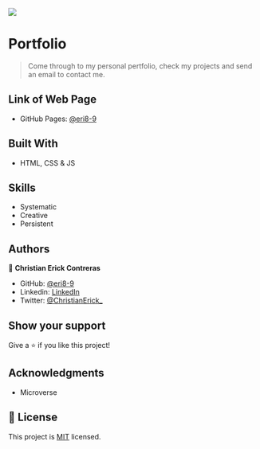 
![](https://img.shields.io/badge/Microverse-blueviolet)

# Portfolio

> Come through to my personal pertfolio, check my projects and send an email to contact me.

<!-- <div align="center"><img src="./SS/app-screenshot.png" width="300"/></div> -->

## Link of Web Page

- GitHub Pages: [@eri8-9](https://eri8-9.github.io/Portfolio/)

## Built With

- HTML, CSS & JS

## Skills

  - Systematic
  - Creative
  - Persistent

## Authors

👤 **Christian Erick Contreras**

- GitHub: [@eri8-9](https://github.com/eri8-9)
- Linkedin: [LinkedIn](https://www.linkedin.com/in/christian-erick/)
- Twitter: [@ChristianErick_](https://twitter.com/ChristianErick_)

## Show your support

Give a ⭐️ if you like this project!

## Acknowledgments

- Microverse

## 📝 License

This project is [MIT](./MIT.md) licensed.
